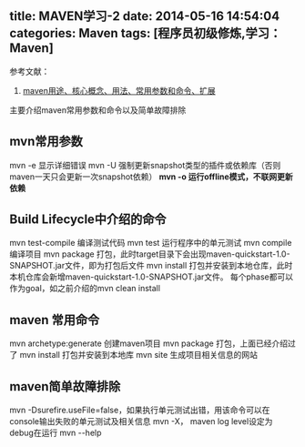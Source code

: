 title: MAVEN学习-2
date: 2014-05-16 14:54:04
categories: Maven
tags: [程序员初级修炼,学习：Maven]
---
参考文献：
1. [maven用途、核心概念、用法、常用参数和命令、扩展](http://trinea.iteye.com/blog/1290898)

主要介绍maven常用参数和命令以及简单故障排除


## mvn常用参数
mvn -e 显示详细错误
mvn -U 强制更新snapshot类型的插件或依赖库（否则maven一天只会更新一次snapshot依赖）
**mvn -o 运行offline模式，不联网更新依赖**

<!--more--> 

## Build Lifecycle中介绍的命令
mvn test-compile 编译测试代码
mvn test 运行程序中的单元测试
mvn  compile 编译项目
mvn package 打包，此时target目录下会出现maven-quickstart-1.0-SNAPSHOT.jar文件，即为打包后文件
mvn install 打包并安装到本地仓库，此时本机仓库会新增maven-quickstart-1.0-SNAPSHOT.jar文件。
每个phase都可以作为goal，如之前介绍的mvn clean install
 
 
## maven 常用命令
mvn archetype:generate 创建maven项目
mvn package 打包，上面已经介绍过了
mvn install 打包并安装到本地库
mvn site 生成项目相关信息的网站
 

## maven简单故障排除
 
mvn -Dsurefire.useFile=false，如果执行单元测试出错，用该命令可以在console输出失败的单元测试及相关信息
mvn -X， maven log level设定为debug在运行
mvn --help 